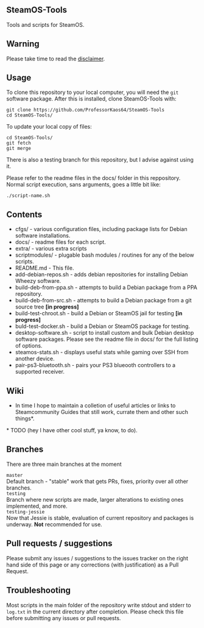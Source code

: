 ## SteamOS-Tools
Tools and scripts for SteamOS.

## Warning

Please take time to read the [disclaimer](https://github.com/ProfessorKaos64/SteamOS-Tools/blob/master/disclaimer.md).

## Usage

To clone this repository to your local computer, you will need the `git` software package. After this is installed, clone SteamOS-Tools with:
```
git clone https://github.com/ProfessorKaos64/SteamOS-Tools
cd SteamOS-Tools/
```

To update your local copy of files:
```
cd SteamOS-Tools/
git fetch
git merge
```

There is also a testing branch for this repository, but I advise against using it.

Please refer to the readme files in the docs/ folder in this reppository. Normal script execution, sans arguments, goes a little bit like:

```
./script-name.sh
```

## Contents
* cfgs/ - various configuration files, including package lists for Debian software installations.
* docs/ - readme files for each script.
* extra/ - various extra scripts
* scriptmodules/ - plugable bash modules / routines for any of the below scripts.
* README.md - This file.
* add-debian-repos.sh - adds debian repositories for installing Debian Wheezy software.
* build-deb-from-ppa.sh - attempts to build a Debian package from a PPA repository.
* build-deb-from-src.sh - attempts to build a Debian package from a git source tree **[in progress]**
* build-test-chroot.sh - build a Debian or SteamOS jail for testing **[in progress]**
* buld-test-docker.sh - build a Debian or SteamOS package for testing.
* desktop-software.sh - script to install custom and bulk Debian desktop software packages. Please see the readme file in docs/ for the full listing of options.
* steamos-stats.sh - displays useful stats while gaming over SSH from another device.
* pair-ps3-bluetooth.sh - pairs your PS3 blueooth controllers to a supported receiver.

## Wiki
- In time I hope to maintain a colletion of useful articles or links to Steamcommunity Guides that still work, currate them and other such things*.

\* TODO (hey I have other cool stuff, ya know, to do).

## Branches
There are three main branches at the moment

`master`  
Default branch - "stable" work that gets PRs, fixes, priority over all other branches.  
`testing`  
Branch where new scripts are made, larger alterations to existing ones implemented, and more.  
`testing-jessie`  
Now that Jessie is stable, evaluation of current repository and packages is underway. **Not** recommended for use.  

## Pull requests / suggestions
Please submit any issues / suggestions to the issues tracker on the right hand side of this page
or any corrections (with justification) as a Pull Request.

## Troubleshooting
Most scripts in the main folder of the repository write stdout and stderr to `log.txt` in the current directory after completion. Please check this file before submitting any issues or pull requests.
